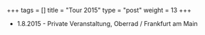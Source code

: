 +++
tags = []
title = "Tour 2015"
type = "post"
weight = 13
+++
- 1.8.2015 - Private Veranstaltung, Oberrad / Frankfurt am Main